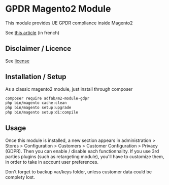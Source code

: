# GPDR Magento2 Module

This module provides UE GPDR compliance inside Magento2

See [this article](https://connect.adfab.fr/dev/le-rgpd-gdpr-c-est-maintenant-pour-les-e-commercants) (in french)

## Disclaimer / Licence

See [license](https://github.com/AdFabConnect/magento2gdpr/blob/master/LICENSE)

## Installation / Setup

As a classic magento2 module, just install through composer

```bash
composer require adfab/m2-module-gdpr
php bin/magento cache:clean
php bin/magento setup:upgrade
php bin/magento setup:di:compile
```

## Usage

Once this module is installed, a new section appears in administration > Stores > Configuration > Customers > Customer Configuration > Privacy (GDPR). Then you can enable / disable each functionnality. If you use 3rd parties plugins (such as retargeting module), you'll have to customize them, in order to take in account user preferences. 

Don't forget to backup var/keys folder, unless customer data could be complety lost.